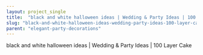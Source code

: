 ```yaml
---
layout: project_single
title:  "black and white halloween ideas | Wedding & Party Ideas | 100 Layer Cake"
slug: "black-and-white-halloween-ideas-wedding-party-ideas-100-layer-cake"
parent: "elegant-party-decorations"
---
```

black and white halloween ideas | Wedding & Party Ideas | 100 Layer Cake